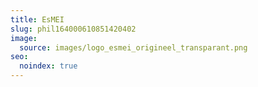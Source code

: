 ```yaml
---
title: EsMEI
slug: phil164000610851420402
image:
  source: images/logo_esmei_origineel_transparant.png
seo:
  noindex: true
---
```

